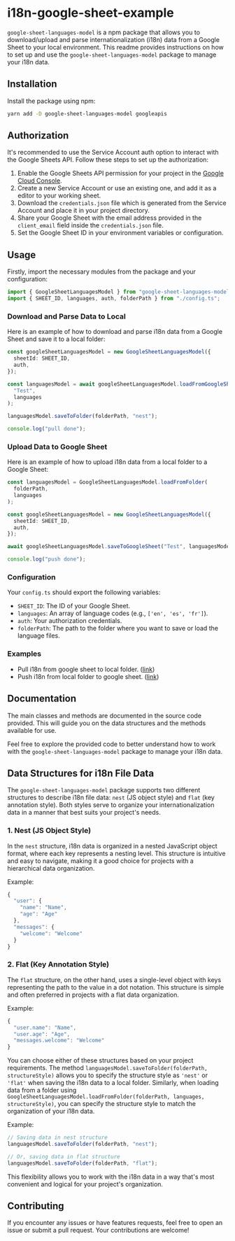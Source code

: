 # i18n-google-sheet-example

`google-sheet-languages-model` is a npm package that allows you to download/upload and parse internationalization (i18n) data from a Google Sheet to your local environment. This readme provides instructions on how to set up and use the `google-sheet-languages-model` package to manage your i18n data.

## Installation

Install the package using npm:

```bash
yarn add -D google-sheet-languages-model googleapis
```

## Authorization

It's recommended to use the Service Account auth option to interact with the Google Sheets API. Follow these steps to set up the authorization:

1. Enable the Google Sheets API permission for your project in the [Google Cloud Console](https://console.cloud.google.com/).
2. Create a new Service Account or use an existing one, and add it as a editor to your working sheet.
3. Download the `credentials.json` file which is generated from the Service Account and place it in your project directory.
4. Share your Google Sheet with the email address provided in the `client_email` field inside the `credentials.json` file.
5. Set the Google Sheet ID in your environment variables or configuration.

## Usage

Firstly, import the necessary modules from the package and your configuration:

```typescript
import { GoogleSheetLanguagesModel } from "google-sheet-languages-model";
import { SHEET_ID, languages, auth, folderPath } from "./config.ts";
```

### Download and Parse Data to Local

Here is an example of how to download and parse i18n data from a Google Sheet and save it to a local folder:

```typescript
const googleSheetLanguagesModel = new GoogleSheetLanguagesModel({
  sheetId: SHEET_ID,
  auth,
});

const languagesModel = await googleSheetLanguagesModel.loadFromGoogleSheet(
  "Test",
  languages
);

languagesModel.saveToFolder(folderPath, "nest");

console.log("pull done");
```

### Upload Data to Google Sheet

Here is an example of how to upload i18n data from a local folder to a Google Sheet:

```typescript
const languagesModel = GoogleSheetLanguagesModel.loadFromFolder(
  folderPath,
  languages
);

const googleSheetLanguagesModel = new GoogleSheetLanguagesModel({
  sheetId: SHEET_ID,
  auth,
});

await googleSheetLanguagesModel.saveToGoogleSheet("Test", languagesModel);

console.log("push done");
```

### Configuration

Your `config.ts` should export the following variables:

- `SHEET_ID`: The ID of your Google Sheet.
- `languages`: An array of language codes (e.g., `['en', 'es', 'fr']`).
- `auth`: Your authorization credentials.
- `folderPath`: The path to the folder where you want to save or load the language files.

### Examples

- Pull i18n from google sheet to local folder. ([link](https://github.com/neil585456525/i18n-google-sheet-example/blob/main/example/pull.ts))
- Push i18n from local folder to google sheet. ([link](https://github.com/neil585456525/i18n-google-sheet-example/blob/main/example/push.ts))

## Documentation

The main classes and methods are documented in the source code provided. This will guide you on the data structures and the methods available for use.

Feel free to explore the provided code to better understand how to work with the `google-sheet-languages-model` package to manage your i18n data.

## Data Structures for i18n File Data

The `google-sheet-languages-model` package supports two different structures to describe i18n file data: `nest` (JS object style) and `flat` (key annotation style). Both styles serve to organize your internationalization data in a manner that best suits your project's needs.

### 1. Nest (JS Object Style)

In the `nest` structure, i18n data is organized in a nested JavaScript object format, where each key represents a nesting level. This structure is intuitive and easy to navigate, making it a good choice for projects with a hierarchical data organization.

Example:

```javascript
{
  "user": {
    "name": "Name",
    "age": "Age"
  },
  "messages": {
    "welcome": "Welcome"
  }
}
```

### 2. Flat (Key Annotation Style)

The `flat` structure, on the other hand, uses a single-level object with keys representing the path to the value in a dot notation. This structure is simple and often preferred in projects with a flat data organization.

Example:

```javascript
{
  "user.name": "Name",
  "user.age": "Age",
  "messages.welcome": "Welcome"
}
```

You can choose either of these structures based on your project requirements. The method `languagesModel.saveToFolder(folderPath, structureStyle)` allows you to specify the structure style as `'nest'` or `'flat'` when saving the i18n data to a local folder. Similarly, when loading data from a folder using `GoogleSheetLanguagesModel.loadFromFolder(folderPath, languages, structureStyle)`, you can specify the structure style to match the organization of your i18n data.

Example:

```typescript
// Saving data in nest structure
languagesModel.saveToFolder(folderPath, "nest");

// Or, saving data in flat structure
languagesModel.saveToFolder(folderPath, "flat");
```

This flexibility allows you to work with the i18n data in a way that's most convenient and logical for your project's organization.

## Contributing

If you encounter any issues or have features requests, feel free to open an issue or submit a pull request. Your contributions are welcome!
